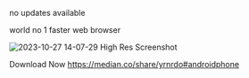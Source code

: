 no updates available 

world no 1 faster web browser

![2023-10-27 14-07-29 High Res Screenshot](https://github.com/lakindu2008/Flash2/assets/128612220/73d7623e-eaf7-479d-a0c1-f9d3e37ed169)

Download Now
https://median.co/share/yrnrdo#androidphone
